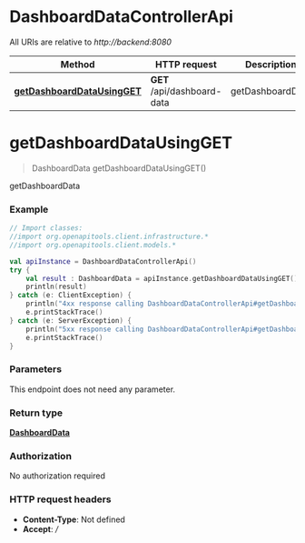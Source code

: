 # DashboardDataControllerApi

All URIs are relative to *http://backend:8080*

Method | HTTP request | Description
------------- | ------------- | -------------
[**getDashboardDataUsingGET**](DashboardDataControllerApi.md#getDashboardDataUsingGET) | **GET** /api/dashboard-data | getDashboardData


<a name="getDashboardDataUsingGET"></a>
# **getDashboardDataUsingGET**
> DashboardData getDashboardDataUsingGET()

getDashboardData

### Example
```kotlin
// Import classes:
//import org.openapitools.client.infrastructure.*
//import org.openapitools.client.models.*

val apiInstance = DashboardDataControllerApi()
try {
    val result : DashboardData = apiInstance.getDashboardDataUsingGET()
    println(result)
} catch (e: ClientException) {
    println("4xx response calling DashboardDataControllerApi#getDashboardDataUsingGET")
    e.printStackTrace()
} catch (e: ServerException) {
    println("5xx response calling DashboardDataControllerApi#getDashboardDataUsingGET")
    e.printStackTrace()
}
```

### Parameters
This endpoint does not need any parameter.

### Return type

[**DashboardData**](DashboardData.md)

### Authorization

No authorization required

### HTTP request headers

 - **Content-Type**: Not defined
 - **Accept**: */*

